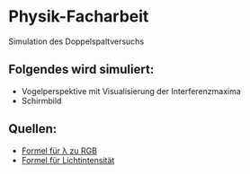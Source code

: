 # Physik-Facharbeit

Simulation des Doppelspaltversuchs

## Folgendes wird simuliert:

- Vogelperspektive mit Visualisierung der Interferenzmaxima
- Schirmbild

## Quellen:

- [Formel für λ zu RGB](http://www.olos.de/~ukern/publ/tex/pdf/dtk200504.pdf)
- [Formel für Lichtintensität](https://studyflix.de/ingenieurwissenschaften/doppelspalt-6580)